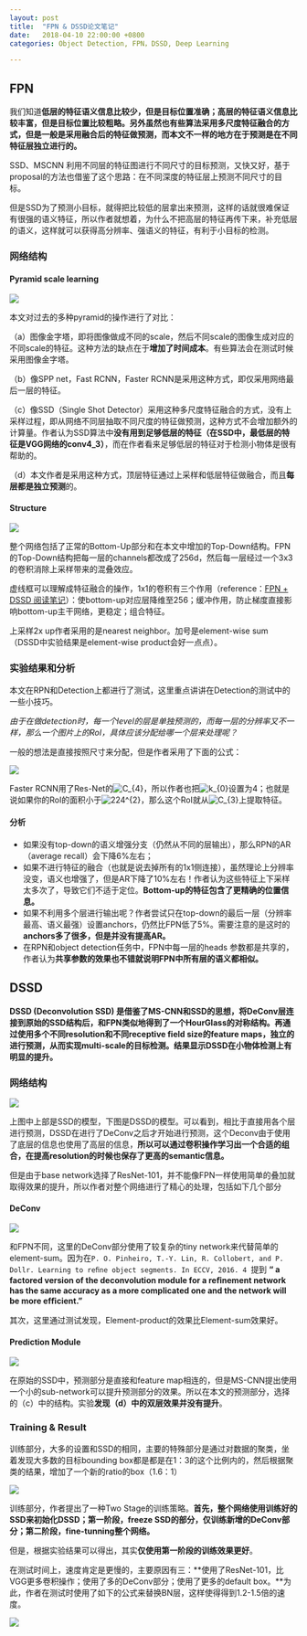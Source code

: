 ```yaml
---
layout: post
title:  "FPN & DSSD论文笔记"
date:   2018-04-10 22:00:00 +0800
categories: Object Detection, FPN，DSSD, Deep Learning

---
```


## FPN

我们知道**低层的特征语义信息比较少，但是目标位置准确；高层的特征语义信息比较丰富，但是目标位置比较粗略。另外虽然也有些算法采用多尺度特征融合的方式，但是一般是采用融合后的特征做预测，而本文不一样的地方在于预测是在不同特征层独立进行的。**

SSD、MSCNN 利用不同层的特征图进行不同尺寸的目标预测，又快又好，基于proposal的方法也借鉴了这个思路：在不同深度的特征层上预测不同尺寸的目标。

但是SSD为了预测小目标，就得把比较低的层拿出来预测，这样的话就很难保证有很强的语义特征，所以作者就想着，为什么不把高层的特征再传下来，补充低层的语义，这样就可以获得高分辨率、强语义的特征，有利于小目标的检测。

### 网络结构

#### Pyramid scale learning

![](/images/FPN_Pyramid.jpg)

本文对过去的多种pyramid的操作进行了对比：

（a）图像金字塔，即将图像做成不同的scale，然后不同scale的图像生成对应的不同scale的特征。这种方法的缺点在于**增加了时间成本**。有些算法会在测试时候采用图像金字塔。 

（b）像SPP net，Fast RCNN，Faster RCNN是采用这种方式，即仅采用网络最后一层的特征。 

（c）像SSD（Single Shot Detector）采用这种多尺度特征融合的方式，没有上采样过程，即从网络不同层抽取不同尺度的特征做预测，这种方式不会增加额外的计算量。作者认为SSD算法中**没有用到足够低层的特征（在SSD中，最低层的特征是VGG网络的conv4_3）**，而在作者看来足够低层的特征对于检测小物体是很有帮助的。 

（d）本文作者是采用这种方式，顶层特征通过上采样和低层特征做融合，而且**每层都是独立预测**的。

#### Structure

![](/images/FPN_network.jpg)

整个网络包括了正常的Bottom-Up部分和在本文中增加的Top-Down结构。FPN的Top-Down结构把每一层的channels都改成了256d，然后每一层经过一个3x3的卷积消除上采样带来的混叠效应。

虚线框可以理解成特征融合的操作，1x1的卷积有三个作用（reference：[FPN + DSSD 阅读笔记](https://zhuanlan.zhihu.com/p/26743074)）：使bottom-up对应层降维至256；缓冲作用，防止梯度直接影响bottom-up主干网络，更稳定；组合特征。

上采样2x up作者采用的是nearest neighbor。加号是element-wise sum（DSSD中实验结果是element-wise product会好一点点）。

### 实验结果和分析

本文在RPN和Detection上都进行了测试，这里重点讲讲在Detection的测试中的一些小技巧。

*由于在做detection时，每一个level的层是单独预测的，而每一层的分辨率又不一样，那么一个图片上的RoI，具体应该分配给哪一个层来处理呢？*

一般的想法是直接按照尺寸来分配，但是作者采用了下面的公式：

![](/images/FPN_roi_assign.jpg)

Faster RCNN用了Res-Net的![C_{4} ](https://www.zhihu.com/equation?tex=C_%7B4%7D+)，所以作者也把![k_{0} ](https://www.zhihu.com/equation?tex=k_%7B0%7D+)设置为4；也就是说如果你的RoI的面积小于![224^{2} ](https://www.zhihu.com/equation?tex=224%5E%7B2%7D+)，那么这个RoI就从![C_{3} ](https://www.zhihu.com/equation?tex=C_%7B3%7D+)上提取特征。

#### 分析

- 如果没有top-down的语义增强分支（仍然从不同的层输出），那么RPN的AR（average recall）会下降6%左右；
- 如果不进行特征的融合（也就是说去掉所有的1x1侧连接），虽然理论上分辨率没变，语义也增强了，但是AR下降了10%左右！作者认为这些特征上下采样太多次了，导致它们不适于定位。**Bottom-up的特征包含了更精确的位置信息。**
- 如果不利用多个层进行输出呢？作者尝试只在top-down的最后一层（分辨率最高、语义最强）设置anchors，仍然比FPN低了5%。需要注意的是这时的**anchors多了很多，但是并没有提高AR。**
- 在RPN和object detection任务中，FPN中每一层的heads 参数都是共享的，作者认为**共享参数的效果也不错就说明FPN中所有层的语义都相似。**

## DSSD

**DSSD (Deconvolution SSD) 是借鉴了MS-CNN和SSD的思想，将DeConv层连接到原始的SSD结构后，和FPN类似地得到了一个HourGlass的对称结构。再通过使用多个不同resolution和不同receptive field size的feature maps，独立的进行预测，从而实现multi-scale的目标检测。结果显示DSSD在小物体检测上有明显的提升。**

### 网络结构

![](/images/DSSD_network.png)

上图中上部是SSD的模型，下图是DSSD的模型。可以看到，相比于直接用各个层进行预测，DSSD在进行了DeConv之后才开始进行预测，这个Deconv由于使用了底层的信息也使用了高层的信息，**所以可以通过卷积操作学习出一个合适的组合，在提高resolution的时候也保存了更高的semantic信息。**

但是由于base network选择了ResNet-101，并不能像FPN一样使用简单的叠加就取得效果的提升，所以作者对整个网络进行了精心的处理，包括如下几个部分

#### DeConv

![](/images/DSSD_Deconv_module.png)

和FPN不同，这里的DeConv部分使用了较复杂的tiny network来代替简单的element-sum。因为在`P. O. Pinheiro, T.-Y. Lin, R. Collobert, and P. Dollr. Learning to reﬁne object segments. In ECCV, 2016. 4 `提到 **“ a factored version of the deconvolution module for a reﬁnement network has the same accuracy as a more complicated one and the network will be more efﬁcient.”**

其次，这里通过测试发现，Element-product的效果比Element-sum效果好。

#### Prediction Module

![](/images/DSSD_PM.png)

在原始的SSD中，预测部分是直接和feature map相连的，但是MS-CNN提出使用一个小的sub-network可以提升预测部分的效果。所以在本文的预测部分，选择的（c）中的结构。实验**发现（d）中的双层效果并没有提升**。

### Training & Result

训练部分，大多的设置和SSD的相同，主要的特殊部分是通过对数据的聚类，坐着发现大多数的目标bounding box都是都是在1：3的这个比例内的，然后根据聚类的结果，增加了一个新的ratio的box（1.6：1）

![](/images/DSSD_bb_clustering.png)

训练部分，作者提出了一种Two Stage的训练策略。**首先，整个网络使用训练好的SSD来初始化DSSD；第一阶段，freeze SSD的部分，仅训练新增的DeConv部分；第二阶段，fine-tunning整个网络。**

但是，根据实验结果可以得出，其实**仅使用第一阶段的训练效果更好**。

在测试时间上，速度肯定是更慢的，主要原因有三：**使用了ResNet-101，比VGG更多卷积操作；使用了多的DeConv部分；使用了更多的default box。**为此，作者在测试时使用了如下的公式来替换BN层，这样使得得到1.2-1.5倍的速度。

![](/images/DSSD_instead_BN_inference.png)

